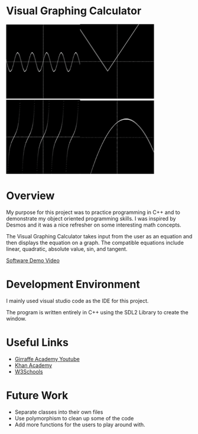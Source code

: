 # Visual Graphing Calculator

<img src="photos/Sin.png" width=200><img src="photos/AbsoluteValue.png" width=200><img src="photos/Tangent.png" width=200><img src="photos/Quadratic.png" width=200>

# Overview

My purpose for this project was to practice programming in C++ and to demonstrate my object oriented programming skills. I was inspired by Desmos and it was a nice refresher on some interesting math concepts.

The Visual Graphing Calculator takes input from the user as an equation and then displays the equation on a graph. The compatible equations include linear, quadratic, absolute value, sin, and tangent.

[Software Demo Video](https://us06web.zoom.us/rec/share/TQbxlRHZlbh3cnXnR32Yl7WiIs1-0hBFCukIwdufct4IL8aFyOumgPv3XKQ8Qdr2.1NEbbDl5I8UEu2WM)

# Development Environment

I mainly used visual studio code as the IDE for this project.

The program is written entirely in C++ using the SDL2 Library to create the window.

# Useful Links

- [Girraffe Academy Youtube](https://www.youtube.com/watch?v=vLnPwxZdW4Y&t=4953s)
- [Khan Academy](https://www.khanacademy.org/math/algebra2/x2ec2f6f830c9fb89:transformations)
- [W3Schools](https://www.w3schools.com/cpp/)

# Future Work

- Separate classes into their own files
- Use polymorphism to clean up some of the code
- Add more functions for the users to play around with.
